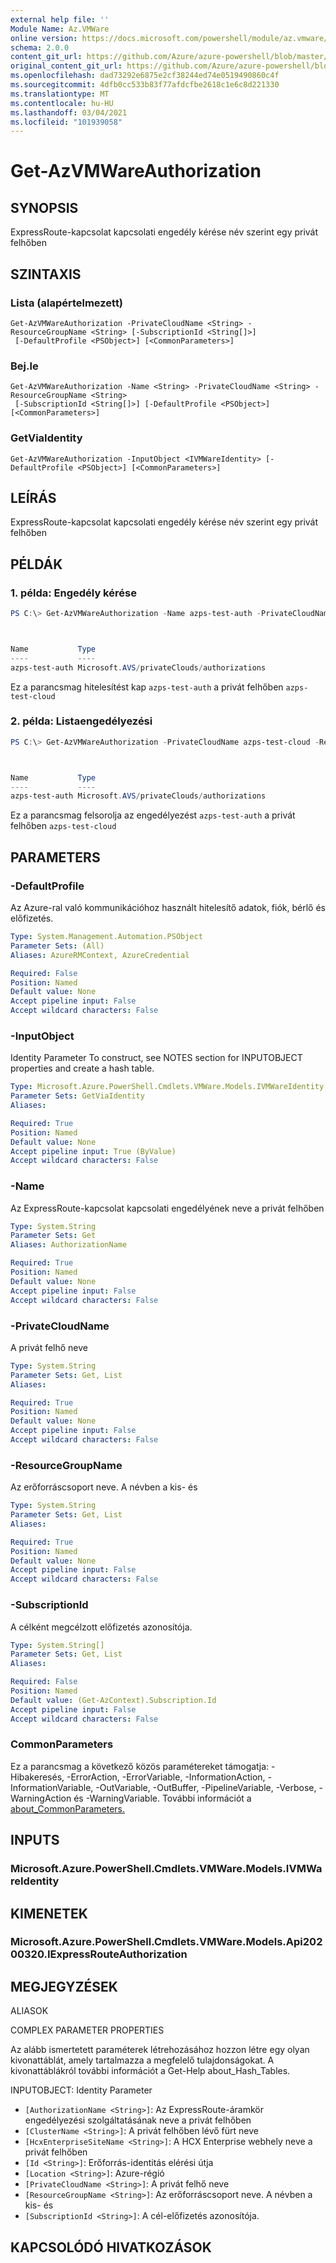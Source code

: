 ```yaml
---
external help file: ''
Module Name: Az.VMWare
online version: https://docs.microsoft.com/powershell/module/az.vmware/get-azvmwareauthorization
schema: 2.0.0
content_git_url: https://github.com/Azure/azure-powershell/blob/master/src/VMware/help/Get-AzVMwareAuthorization.md
original_content_git_url: https://github.com/Azure/azure-powershell/blob/master/src/VMware/help/Get-AzVMwareAuthorization.md
ms.openlocfilehash: dad73292e6875e2cf38244ed74e0519490860c4f
ms.sourcegitcommit: 4dfb0cc533b83f77afdcfbe2618c1e6c8d221330
ms.translationtype: MT
ms.contentlocale: hu-HU
ms.lasthandoff: 03/04/2021
ms.locfileid: "101939058"
---
```

# Get-AzVMWareAuthorization

## SYNOPSIS
ExpressRoute-kapcsolat kapcsolati engedély kérése név szerint egy privát felhőben

## SZINTAXIS

### Lista (alapértelmezett)
```
Get-AzVMWareAuthorization -PrivateCloudName <String> -ResourceGroupName <String> [-SubscriptionId <String[]>]
 [-DefaultProfile <PSObject>] [<CommonParameters>]
```

### Bej.le
```
Get-AzVMWareAuthorization -Name <String> -PrivateCloudName <String> -ResourceGroupName <String>
 [-SubscriptionId <String[]>] [-DefaultProfile <PSObject>] [<CommonParameters>]
```

### GetViaIdentity
```
Get-AzVMWareAuthorization -InputObject <IVMWareIdentity> [-DefaultProfile <PSObject>] [<CommonParameters>]
```

## LEÍRÁS
ExpressRoute-kapcsolat kapcsolati engedély kérése név szerint egy privát felhőben

## PÉLDÁK

### 1. példa: Engedély kérése
```powershell
PS C:\> Get-AzVMWareAuthorization -Name azps-test-auth -PrivateCloudName azps-test-cloud -ResourceGroupName azps-test-group



Name           Type
----           ----
azps-test-auth Microsoft.AVS/privateClouds/authorizations
```

Ez a parancsmag hitelesítést kap `azps-test-auth` a privát felhőben `azps-test-cloud`

### 2. példa: Listaengedélyezési
```powershell
PS C:\> Get-AzVMWareAuthorization -PrivateCloudName azps-test-cloud -ResourceGroupName azps-test-group



Name           Type
----           ----
azps-test-auth Microsoft.AVS/privateClouds/authorizations
```

Ez a parancsmag felsorolja az engedélyezést `azps-test-auth` a privát felhőben `azps-test-cloud`

## PARAMETERS

### -DefaultProfile
Az Azure-ral való kommunikációhoz használt hitelesítő adatok, fiók, bérlő és előfizetés.

```yaml
Type: System.Management.Automation.PSObject
Parameter Sets: (All)
Aliases: AzureRMContext, AzureCredential

Required: False
Position: Named
Default value: None
Accept pipeline input: False
Accept wildcard characters: False
```

### -InputObject
Identity Parameter To construct, see NOTES section for INPUTOBJECT properties and create a hash table.

```yaml
Type: Microsoft.Azure.PowerShell.Cmdlets.VMWare.Models.IVMWareIdentity
Parameter Sets: GetViaIdentity
Aliases:

Required: True
Position: Named
Default value: None
Accept pipeline input: True (ByValue)
Accept wildcard characters: False
```

### -Name
Az ExpressRoute-kapcsolat kapcsolati engedélyének neve a privát felhőben

```yaml
Type: System.String
Parameter Sets: Get
Aliases: AuthorizationName

Required: True
Position: Named
Default value: None
Accept pipeline input: False
Accept wildcard characters: False
```

### -PrivateCloudName
A privát felhő neve

```yaml
Type: System.String
Parameter Sets: Get, List
Aliases:

Required: True
Position: Named
Default value: None
Accept pipeline input: False
Accept wildcard characters: False
```

### -ResourceGroupName
Az erőforráscsoport neve.
A névben a kis- és

```yaml
Type: System.String
Parameter Sets: Get, List
Aliases:

Required: True
Position: Named
Default value: None
Accept pipeline input: False
Accept wildcard characters: False
```

### -SubscriptionId
A célként megcélzott előfizetés azonosítója.

```yaml
Type: System.String[]
Parameter Sets: Get, List
Aliases:

Required: False
Position: Named
Default value: (Get-AzContext).Subscription.Id
Accept pipeline input: False
Accept wildcard characters: False
```

### CommonParameters
Ez a parancsmag a következő közös paramétereket támogatja: -Hibakeresés, -ErrorAction, -ErrorVariable, -InformationAction, -InformationVariable, -OutVariable, -OutBuffer, -PipelineVariable, -Verbose, -WarningAction és -WarningVariable. További információt a [about_CommonParameters.](http://go.microsoft.com/fwlink/?LinkID=113216)

## INPUTS

### Microsoft.Azure.PowerShell.Cmdlets.VMWare.Models.IVMWareIdentity

## KIMENETEK

### Microsoft.Azure.PowerShell.Cmdlets.VMWare.Models.Api20200320.IExpressRouteAuthorization

## MEGJEGYZÉSEK

ALIASOK

COMPLEX PARAMETER PROPERTIES

Az alább ismertetett paraméterek létrehozásához hozzon létre egy olyan kivonattáblát, amely tartalmazza a megfelelő tulajdonságokat. A kivonattáblákról további információt a Get-Help about_Hash_Tables.


INPUTOBJECT: <IVMWareIdentity> Identity Parameter
  - `[AuthorizationName <String>]`: Az ExpressRoute-áramkör engedélyezési szolgáltatásának neve a privát felhőben
  - `[ClusterName <String>]`: A privát felhőben lévő fürt neve
  - `[HcxEnterpriseSiteName <String>]`: A HCX Enterprise webhely neve a privát felhőben
  - `[Id <String>]`: Erőforrás-identitás elérési útja
  - `[Location <String>]`: Azure-régió
  - `[PrivateCloudName <String>]`: A privát felhő neve
  - `[ResourceGroupName <String>]`: Az erőforráscsoport neve. A névben a kis- és
  - `[SubscriptionId <String>]`: A cél-előfizetés azonosítója.

## KAPCSOLÓDÓ HIVATKOZÁSOK

